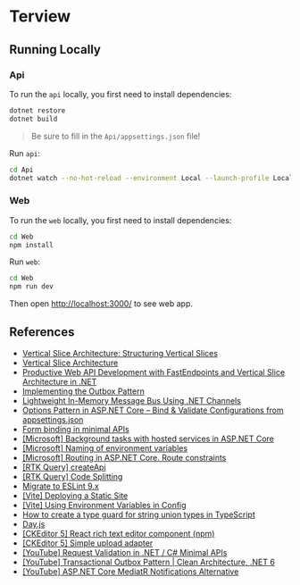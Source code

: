 # Terview

## Running Locally

### Api

To run the `api` locally, you first need to install dependencies:

```sh
dotnet restore
dotnet build
```

> Be sure to fill in the `Api/appsettings.json` file!

Run `api`:

```sh
cd Api
dotnet watch --no-hot-reload --environment Local --launch-profile Local
```

### Web

To run the `web` locally, you first need to install dependencies:

```sh
cd Web
npm install
```

Run `web`:

```sh
cd Web
npm run dev
```

Then open [http://localhost:3000/](http://localhost:3000/) to see web app.

## References

- [Vertical Slice Architecture: Structuring Vertical Slices](https://www.milanjovanovic.tech/blog/vertical-slice-architecture-structuring-vertical-slices)
- [Vertical Slice Architecture](https://www.milanjovanovic.tech/blog/vertical-slice-architecture)
- [Productive Web API Development with FastEndpoints and Vertical Slice Architecture in .NET](https://antondevtips.com/blog/productive-web-api-development-with-fast-endpoints-and-vertical-slice-architecture-in-dotnet)
- [Implementing the Outbox Pattern](https://www.milanjovanovic.tech/blog/implementing-the-outbox-pattern)
- [Lightweight In-Memory Message Bus Using .NET Channels](https://www.milanjovanovic.tech/blog/lightweight-in-memory-message-bus-using-dotnet-channels)
- [Options Pattern in ASP.NET Core – Bind & Validate Configurations from appsettings.json](https://codewithmukesh.com/blog/options-pattern-in-aspnet-core/)
- [Form binding in minimal APIs](https://andrewlock.net/exploring-the-dotnet-8-preview-form-binding-in-minimal-apis/)
- [[Microsoft] Background tasks with hosted services in ASP.NET Core](https://learn.microsoft.com/en-us/aspnet/core/fundamentals/host/hosted-services?view=aspnetcore-8.0&tabs=visual-studio)
- [[Microsoft] Naming of environment variables](https://learn.microsoft.com/en-us/aspnet/core/fundamentals/configuration/?view=aspnetcore-8.0#naming-of-environment-variables)
- [[Microsoft] Routing in ASP.NET Core. Route constraints](https://learn.microsoft.com/en-us/aspnet/core/fundamentals/routing?view=aspnetcore-8.0#route-constraints)
- [[RTK Query] createApi](https://redux-toolkit.js.org/rtk-query/api/createApi)
- [[RTK Query] Code Splitting](https://redux-toolkit.js.org/rtk-query/usage/code-splitting)
- [Migrate to ESLint 9.x](https://medium.com/ekino-france/migrate-to-eslint-9-x-29727f790249)
- [[Vite] Deploying a Static Site](https://vite.dev/guide/static-deploy)
- [[Vite] Using Environment Variables in Config](https://vite.dev/config/#using-environment-variables-in-config)
- [How to create a type guard for string union types in TypeScript](https://www.qualdesk.com/blog/2021/type-guard-for-string-union-types-typescript/)
- [Day.js](https://day.js.org/docs/en/installation/installation)
- [[CKEditor 5] React rich text editor component (npm)](https://ckeditor.com/docs/ckeditor5/latest/getting-started/installation/self-hosted/react/react-default-npm.html)
- [[CKEditor 5] Simple upload adapter](https://ckeditor.com/docs/ckeditor5/latest/features/images/image-upload/simple-upload-adapter.html)
- [[YouTube] Request Validation in .NET / C# Minimal APIs](https://www.youtube.com/watch?v=1qJTVcR1VN8)
- [[YouTube] Transactional Outbox Pattern | Clean Architecture, .NET 6](https://www.youtube.com/watch?v=XALvnX7MPeo)
- [[YouTube] ASP.NET Core MediatR Notifications Alternative](https://www.youtube.com/watch?v=G8lnnaGhmFI)
